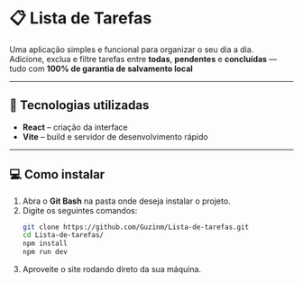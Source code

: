 # 📋 Lista de Tarefas

Uma aplicação simples e funcional para organizar o seu dia a dia.  
Adicione, exclua e filtre tarefas entre **todas**, **pendentes** e **concluídas** — tudo com **100% de garantia de salvamento local**

---

## 🚀 Tecnologias utilizadas
- **React** – criação da interface  
- **Vite** – build e servidor de desenvolvimento rápido  

---

## 💻 Como instalar
1. Abra o **Git Bash** na pasta onde deseja instalar o projeto.  
2. Digite os seguintes comandos:  
   ```bash
   git clone https://github.com/Guzinm/Lista-de-tarefas.git
   cd Lista-de-tarefas/
   npm install
   npm run dev
3. Aproveite o site rodando direto da sua máquina.